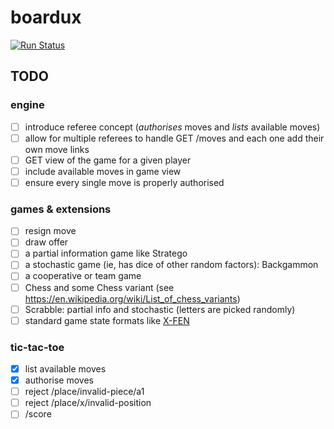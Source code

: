 # boardux

[![Run Status](https://api.shippable.com/projects/59838a9be0b1120700a41baa/badge?branch=master)](https://app.shippable.com/github/jpbochi/boardux)

## TODO

### engine

- [ ] introduce referee concept (_authorises_ moves and _lists_ available moves)
- [ ] allow for multiple referees to handle GET /moves and each one add their own move links
- [ ] GET view of the game for a given player
- [ ] include available moves in game view
- [ ] ensure every single move is properly authorised

### games & extensions

- [ ] resign move
- [ ] draw offer
- [ ] a partial information game like Stratego
- [ ] a stochastic game (ie, has dice of other random factors): Backgammon
- [ ] a cooperative or team game
- [ ] Chess and some Chess variant (see https://en.wikipedia.org/wiki/List_of_chess_variants)
- [ ] Scrabble: partial info and stochastic (letters are picked randomly)
- [ ] standard game state formats like [X-FEN](https://en.wikipedia.org/wiki/X-FEN)

### tic-tac-toe

- [x] list available moves
- [x] authorise moves
- [ ] reject /place/invalid-piece/a1
- [ ] reject /place/x/invalid-position
- [ ] /score
